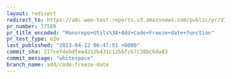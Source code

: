 ```yaml
---
layout: redirect
redirect_to: https://a8c-woo-test-reports.s3.amazonaws.com/public/pr/37589/e2e/index.html
pr_number: 37589
pr_title_encoded: "Monorepo+Utils%3A+Add+Code+Freeze+date+function"
pr_test_type: e2e
last_published: "2023-04-12 06:47:51 +0000"
commit_sha: 217cef4ebdfea4212b431c12bbfcb7c38bc6da83
commit_message: "whitespace"
branch_name: add/code-freeze-date
---
```


